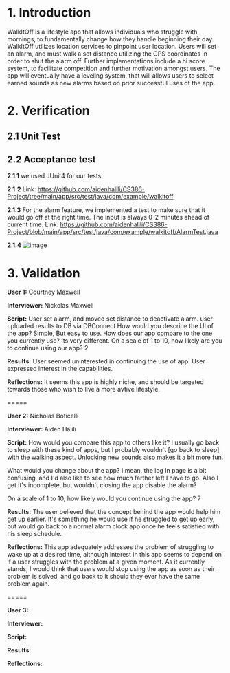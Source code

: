# **1. Introduction**

WalkItOff is a lifestyle app that allows individuals who struggle with mornings, to fundamentally change how they handle beginning their day. WalkItOff utilizes location services to pinpoint user location. Users will set an alarm, and must walk a set distance utilizing the GPS coordinates in order to shut the alarm off. Further implementations include a hi score system, to facilitate competition and further motivation amongst users. The app will eventually have a leveling system, that will allows users to select earned sounds as new alarms based on prior successful uses of the app.




# **2. Verification**

## **2.1 Unit Test**

## **2.2 Acceptance test**

**2.1.1** we used JUnit4 for our tests.

**2.1.2** Link: https://github.com/aidenhalili/CS386-Project/tree/main/app/src/test/java/com/example/walkitoff

**2.1.3** For the alarm feature, we implemented a test to make sure that it would go off at the right time. The input is always 0-2 minutes ahead of current time.
Link: https://github.com/aidenhalili/CS386-Project/blob/main/app/src/test/java/com/example/walkitoff/AlarmTest.java

**2.1.4** ![image](https://github.com/aidenhalili/CS386-Project/blob/main/Unit%20Testing.png)





# **3. Validation**

**User 1:** Courtney Maxwell

**Interviewer:** Nickolas Maxwell

**Script:**
User set alarm, and moved set distance to deactivate alarm.
user uploaded results to DB via DBConnect
How would you describe the UI of the app? Simple, But easy to use.
How does our app compare to the one you currently use? Its very different.
On a scale of 1 to 10, how likely are you to continue using our app? 2

**Results:**
User seemed uninterested in continuing the use of app. User expressed interest in the
capabilities. 

**Reflections:**
It seems this app is highly niche, and should be targeted towards 
those who wish to live a more avtive lifestyle.

=====

**User 2:** Nicholas Boticelli

**Interviewer:** Aiden Halili

**Script:**
How would you compare this app to others like it?
I usually go back to sleep with these kind of apps, but I probably wouldn't [go back to sleep]
with the walking aspect. Unlocking new sounds also makes it a bit more fun.

What would you change about the app?
I mean, the log in page is a bit confusing, and I'd also like to see how much farther left I have to go.
Also I get it's incomplete, but wouldn't closing the app disable the alarm?

On a scale of 1 to 10, how likely would you continue using the app?
7

**Results:**
The user believed that the concept behind the app would help him get up earlier. It's something he
would use if he struggled to get up early, but would go back to a normal alarm clock app once he feels
satisfied with his sleep schedule.

**Reflections:**
This app adequately addresses the problem of struggling to wake up at a desired time, although interest
in this app seems to depend on if a user struggles with the problem at a given moment. As it currently stands,
I would think that users would stop using the app as soon as their problem is solved, and go back to it should they
ever have the same problem again.

=====

**User 3:**

**Interviewer:**

**Script:**

**Results:**

**Reflections:**






